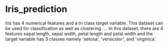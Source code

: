 # Iris_prediction

Iris has 4 numerical features and a tri class target variable. This dataset can be used for classification as well as clustering. ... In this dataset, there are 4 features sepal length, sepal width, petal length and petal width and the target variable has 3 classes namely 'setosa', 'versicolor', and 'virginica'.
